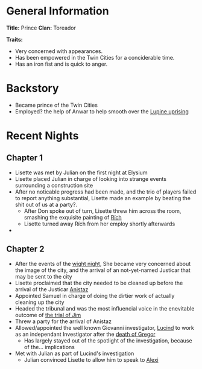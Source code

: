 <!-- TITLE: Lisette -->
<!-- SUBTITLE: Lisette, the prince -->

# General Information
**Title:** Prince
**Clan:** Toreador

**Traits:** 
* Very concerned with appearances.  
* Has been empowered in the Twin Cities for a conciderable time.  
* Has an iron fist and is quick to anger.  

# Backstory
* Became prince of the Twin Cities
* Employed? the help of Anwar to help smooth over the [Lupine uprising](/home/vtm/events/lupinewar)

# Recent Nights
## Chapter 1
* Lisette was met by Julian on the first night at Elysium
* Lisette placed Julian in charge of looking into strange events surrounding a construction site
* After no noticable progress had been made, and the trio of players failed to report anything substantial, Lisette made an example by beating the shit out of us at a party?. 
	* After Don spoke out of turn, Lisette threw him across the room, smashing the exquisite painting of [Rích](/home/vtm/npc/rich)
	* Lisette turned away Rích from her employ shortly afterwards
* 

## Chapter 2
* After the events of the [wight night](/home/vtm/events/wight-night), She became very concerned about the image of the city, and the arrival of an not-yet-named Justicar that may be sent to the city
* Lisette proclaimed that the city needed to be cleaned up before the arrival of the Justicar [Anistaz](/home/vtm/npc/anistaz)
* Appointed Samuel in charge of doing the dirtier work of actually cleaning up the city
* Headed the tribunal and was the most influencial voice in the enevitable outcome of [the trial of Jim](/home/vtm/events/the-trial)
* Threw a party for the arrival of Anistaz
* Allowed/appointed the well known Giovanni investigator, [Lucind](/home/vtm/npc/lucind) to work as an independant Investigator after the [death of Gregor](/home/vtm/events/death-of-gregor)
	* Has largely stayed out of the spotlight of the investigation, because of the... implications
* Met with Julian as part of Lucind's investigation
	* Julian convinced Lisette to allow him to speak to [Alexi](/home/vtm/npc/Alexi)
